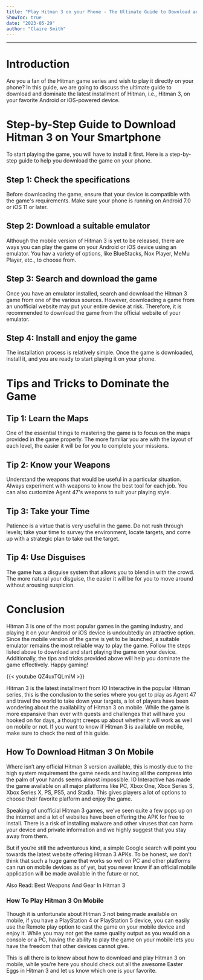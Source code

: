 ```yaml
---
title: "Play Hitman 3 on your Phone - The Ultimate Guide to Download and Dominate!"
ShowToc: true 
date: "2023-05-29"
author: "Claire Smith"
---
```

*****
# Introduction

Are you a fan of the Hitman game series and wish to play it directly on your phone? In this guide, we are going to discuss the ultimate guide to download and dominate the latest installment of Hitman, i.e., Hitman 3, on your favorite Android or iOS-powered device.

# Step-by-Step Guide to Download Hitman 3 on Your Smartphone

To start playing the game, you will have to install it first. Here is a step-by-step guide to help you download the game on your phone.

## Step 1: Check the specifications

Before downloading the game, ensure that your device is compatible with the game's requirements. Make sure your phone is running on Android 7.0 or iOS 11 or later.

## Step 2: Download a suitable emulator

Although the mobile version of Hitman 3 is yet to be released, there are ways you can play the game on your Android or iOS device using an emulator. You hav a variety of options, like BlueStacks, Nox Player, MeMu Player, etc., to choose from.

## Step 3: Search and download the game

Once you have an emulator installed, search and download the Hitman 3 game from one of the various sources. However, downloading a game from an unofficial website may put your entire device at risk. Therefore, it is recommended to download the game from the official website of your emulator.

## Step 4: Install and enjoy the game

The installation process is relatively simple. Once the game is downloaded, install it, and you are ready to start playing it on your phone.

# Tips and Tricks to Dominate the Game

## Tip 1: Learn the Maps

One of the essential things to mastering the game is to focus on the maps provided in the game properly. The more familiar you are with the layout of each level, the easier it will be for you to complete your missions.

## Tip 2: Know your Weapons

Understand the weapons that would be useful in a particular situation. Always experiment with weapons to know the best tool for each job. You can also customize Agent 47's weapons to suit your playing style.

## Tip 3: Take your Time

Patience is a virtue that is very useful in the game. Do not rush through levels; take your time to survey the environment, locate targets, and come up with a strategic plan to take out the target.

## Tip 4: Use Disguises

The game has a disguise system that allows you to blend in with the crowd. The more natural your disguise, the easier it will be for you to move around without arousing suspicion.

# Conclusion

Hitman 3 is one of the most popular games in the gaming industry, and playing it on your Android or iOS device is undoubtedly an attractive option. Since the mobile version of the game is yet to be launched, a suitable emulator remains the most reliable way to play the game. Follow the steps listed above to download and start playing the game on your device. Additionally, the tips and tricks provided above will help you dominate the game effectively. Happy gaming!

{{< youtube QZ4uxTQLmiM >}} 



Hitman 3 is the latest installment from IO Interactive in the popular Hitman series, this is the conclusion to the series where you get to play as Agent 47 and travel the world to take down your targets, a lot of players have been wondering about the availability of Hitman 3 on mobile. While the game is more expansive than ever with quests and challenges that will have you hooked on for days, a thought creeps up about whether it will work as well on mobile or not. If you want to know if Hitman 3 is available on mobile, make sure to check the rest of this guide.
 
## How To Download Hitman 3 On Mobile
 
Where isn’t any official Hitman 3 version available, this is mostly due to the high system requirement the game needs and having all the compress into the palm of your hands seems almost impossible. IO Interactive has made the game available on all major platforms like PC, Xbox One, Xbox Series S, Xbox Series X, PS, PS5, and Stadia. This gives players a lot of options to choose their favorite platform and enjoy the game.
 

 
Speaking of unofficial Hitman 3 games, we’ve seen quite a few pops up on the internet and a lot of websites have been offering the APK for free to install. There is a risk of installing malware and other viruses that can harm your device and private information and we highly suggest that you stay away from them.
 
But if you’re still the adventurous kind, a simple Google search will point you towards the latest website offering Hitman 3 APKs. To be honest, we don’t think that such a huge game that works so well on PC and other platforms can run on mobile devices as of yet, but you never know if an official mobile application will be made available in the future or not.
 
Also Read: Best Weapons And Gear In Hitman 3
 
### How To Play Hitman 3 On Mobile
 
Though it is unfortunate about Hitman 3 not being made available on mobile, if you have a PlayStation 4 or PlayStation 5 device, you can easily use the Remote play option to cast the game on your mobile device and enjoy it. While you may not get the same quality output as you would on a console or a PC, having the ability to play the game on your mobile lets you have the freedom that other devices cannot give.
 
This is all there is to know about how to download and play Hitman 3 on mobile, while you’re here you should check out all the awesome Easter Eggs in Hitman 3 and let us know which one is your favorite.




